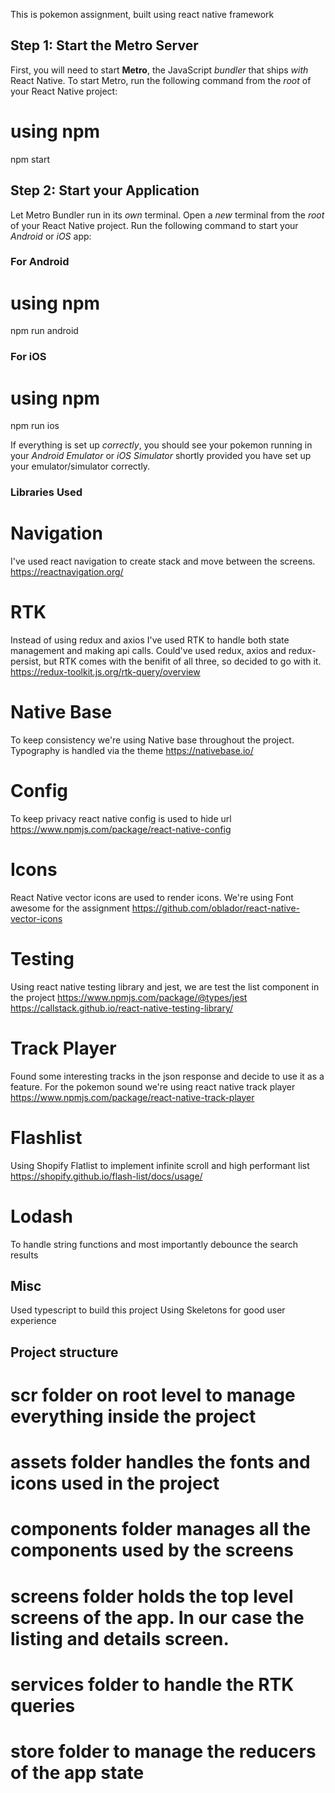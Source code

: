 This is pokemon assignment, built using react native framework

## Step 1: Start the Metro Server

First, you will need to start **Metro**, the JavaScript _bundler_ that ships _with_ React Native.
To start Metro, run the following command from the _root_ of your React Native project:
# using npm
npm start

## Step 2: Start your Application
Let Metro Bundler run in its _own_ terminal. Open a _new_ terminal from the _root_ of your React Native project. Run the following command to start your _Android_ or _iOS_ app:

### For Android
# using npm
npm run android

### For iOS
# using npm
npm run ios

If everything is set up _correctly_, you should see your pokemon running in your _Android Emulator_ or _iOS Simulator_ shortly provided you have set up your emulator/simulator correctly.

### Libraries Used
# Navigation
I've used react navigation to create stack and move between the screens.
https://reactnavigation.org/
# RTK
Instead of using redux and axios I've used RTK to handle both state management and making api calls.
Could've used redux, axios and redux-persist, but RTK comes with the benifit of all three, so decided to 
go with it.
https://redux-toolkit.js.org/rtk-query/overview
# Native Base
To keep consistency we're using Native base throughout the project.
Typography is handled via the theme
https://nativebase.io/
# Config
To keep privacy react native config is used to hide url
https://www.npmjs.com/package/react-native-config
# Icons
React Native vector icons are used to render icons. We're using Font awesome for the assignment
https://github.com/oblador/react-native-vector-icons
# Testing
Using react native testing library and jest, we are test the list component in the project
https://www.npmjs.com/package/@types/jest
https://callstack.github.io/react-native-testing-library/
# Track Player
Found some interesting tracks in the json response and decide to use it as a feature. For the pokemon 
sound we're using react native track player
https://www.npmjs.com/package/react-native-track-player
# Flashlist
Using Shopify Flatlist to implement infinite scroll and high performant list
https://shopify.github.io/flash-list/docs/usage/
# Lodash
To handle string functions and most importantly debounce the search results

## Misc
Used typescript to build this project
Using Skeletons for good user experience

## Project structure
# scr folder on root level to manage everything inside the project
# assets folder handles the fonts and icons used in the project
# components folder manages all the components used by the screens
# screens folder holds the top level screens of the app. In our case the listing and details screen.
# services folder to handle the RTK queries
# store folder to manage the reducers of the app state





